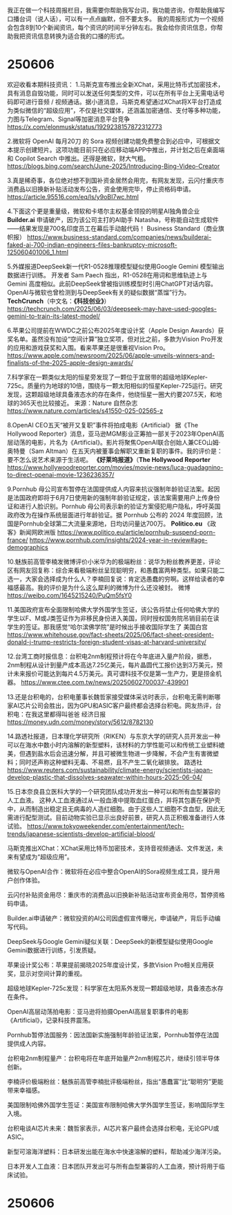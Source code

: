 我正在做一个科技周报栏目，我需要你帮助我写台词，我功能咨询，你帮助我编写口播台词（说人话），可以有一点点幽默，但不要太多。
我的周报形式为一个视频会包含8到10个新闻资讯，每个资讯的时间半分钟左右。我会给你资讯信息，你帮助我把资讯信息转换为适合我的口播的形式。
# 250606

欢迎收看本期科技资讯：
1.马斯克宣布推出全新XChat，采用比特币式加密技术，具有消息自毁功能，同时可以发送任何类型的文件，可以在所有平台上无需电话号码即可进行音频 / 视频通话。据小道消息，马斯克希望通过XChat将X平台打造成为类似微信的“超级应用”，不仅是社交媒体，还涵盖加密通信、支付等多种功能，力图与Telegram、Signal等加密消息平台竞争
https://x.com/elonmusk/status/1929238157872312773

2.微软将 OpenAI 每月20刀 的 Sora 视频创建功能免费整合到必应中，可根据文本提示创建短片。这项功能目前只在必应移动端APP中推出，并计划之后在桌面端和 Copilot Search 中推出。还得是微软，财大气粗。
https://blogs.bing.com/search/June-2025/Introducing-Bing-Video-Creator

3.真是稀奇事，各位绝对想不到国补资金居然会用完，有网友发现，云闪付重庆市消费品以旧换新补贴活动发布公告，资金使用完毕，停止资格码申请。
https://article.95516.com/eq/ls/y9oBI7wc.html

4.下面这个更是重量级，微软和卡塔尔主权基金领投的明星AI独角兽企业 **Builder.ai** 申请破产，因为该公司主打的AI助手 Natasha，号称能自动生成软件——结果发现是700名印度员工在幕后手动敲代码！
Business Standard（商业旗帜报）
https://www.business-standard.com/companies/news/builderai-faked-ai-700-indian-engineers-files-bankruptcy-microsoft-125060401006_1.html

5.外媒报道DeepSeek新一代R1-0528推理模型疑似使用Google Gemini 模型输出数据进行训练。
开发者 Sam Paech 指出，R1-0528在用词和思维轨迹上与Gemini 高度相似。此前DeepSeek曾被指训练模型时引用ChatGPT对话内容。OpenAI与微软也曾检测到与DeepSeek有关的疑似数据“蒸馏”行为。
**TechCrunch**（中文名：**《科技创业》**）
https://techcrunch.com/2025/06/03/deepseek-may-have-used-googles-gemini-to-train-its-latest-model/

6.苹果公司提前在WWDC之前公布2025年度设计奖（Apple Design Awards）获奖名单。虽然没有加设“空间计算”独立奖项，但对比之前，多款为Vision Pro开发的应用和游戏获奖和入围。看来苹果还是很重视Vision Pro。
https://www.apple.com/newsroom/2025/06/apple-unveils-winners-and-finalists-of-the-2025-apple-design-awards/

7.科学家在一颗类似太阳的恒星旁发现了一颗位于宜居带的超级地球Kepler-725c。质量约为地球的10倍，围绕与一颗太阳相似的恒星Kepler-725运行。研究发现，这颗超级地球具备液态水的存在条件，他绕恒星一圈大约要207.5天，和地球的365天也比较接近。
来源：Nature 自然杂志
https://www.nature.com/articles/s41550-025-02565-z

8.OpenAI CEO五天“被开又复职”事件将拍成电影《Artificial》
据《The Hollywood Reporter》消息，亚马逊MGM影业正筹拍一部关于2023年OpenAI高层动荡的电影，片名为《Artificial》。影片将聚焦OpenAI联合创始人兼CEO山姆·奥特曼（Sam Altman）在五天内被董事会解职又重新复职的事件。我的评价是：要不怎么说艺术来源于生活呢。
**《好莱坞报道》**（**The Hollywood Reporter**
https://www.hollywoodreporter.com/movies/movie-news/luca-guadagnino-to-direct-openai-movie-1236236357/

9.Pornhub 母公司宣布暂停在法国提供成人内容来抗议强制年龄验证法案。起因是法国政府即将于6月7日使用新的强制年龄验证规定，该法案需要用户上传身份证和进行人脸识别。Pornhub 母公司表示新的验证方案侵犯用户隐私，呼吁英国政府改为在操作系统层面进行年龄验证。据 Pornhub 公布的 2024 年度回顾，法国是Pornhub全球第二大流量来源地，日均访问量达700万。
**Politico.eu** 《政客》新闻网欧洲版
https://www.politico.eu/article/pornhub-suspend-porn-france/
https://www.pornhub.com/insights/2024-year-in-review#age-demographics

10.魅族前高管李楠发微博评价小米华为的极端粉丝：说华为粉丝教养更差，评论区有网友回复称：综合来看极端粉丝呈现聪明穷，和愚蠢富两种类型。如果只能二选一，大家会选择成为什么人？李楠回复说：肯定选愚蠢的穷啊。这样给读者的幸福感最高。我的评价是为什么这么犀利的微博为什么还没被封。
微博
https://weibo.com/1645215240/PuQm5fsY0

11.美国政府宣布全面限制哈佛大学外国学生签证，该公告将禁止任何哈佛大学的学生以F、M或J类签证作为非移民身份进入美国，同时授权国务院吊销目前在读学生的签证。那我感觉“哈尔滨佛学院”是时候出手接收国际学生了
美国白宫
https://www.whitehouse.gov/fact-sheets/2025/06/fact-sheet-president-donald-j-trump-restricts-foreign-student-visas-at-harvard-university/

12.台湾工商时报信息：台积电2nm制程预计将在今年底进入量产阶段，据悉，2nm制程从设计到量产成本高达7.25亿美元，每片晶圆代工报价达到3万美元，预计未来报价可能达到每片4.5万美元。真可谓科技不仅是第一生产力，更是捞金机器。
https://www.ctee.com.tw/news/20250602700037-439901

13.还是台积电的，台积电董事长魏哲家接受媒体采访时表示，台积电无需判断哪家AI芯片公司会胜出，因为GPU和ASIC客户最终都会选择台积电。网友热评，台积电：在我这里都得叫爸爸
经济日报
https://money.udn.com/money/story/5612/8782130

14.路透社报道，日本理化学研究所（RIKEN）与东京大学的研究人员开发出一种可以在海水中数小时内溶解的新型塑料，该材料的力学性能可以和传统工业塑料媲美，但遇到盐水后会迅速分解，并且可被微生物进一步降解，不会产生有害微塑料；同时还声称这种塑料无毒、不易燃，且不产生二氧化碳排放。
路透社
https://www.reuters.com/sustainability/climate-energy/scientists-japan-develop-plastic-that-dissolves-seawater-within-hours-2025-06-04/

15.日本奈良县立医科大学的一个研究团队成功开发出一种可以和所有血型兼容的人工血液。
这种人工血液通过从一般血液中提取血红蛋白，并将其包裹在保护壳中，从而制造出稳定且无病毒的人造红细胞。由于这些人工细胞不含血型，因此无需进行配型测试。目前动物实验已显示出良好前景，研究人员正积极准备进行人体试验。
https://www.tokyoweekender.com/entertainment/tech-trends/japanese-scientists-develop-artificial-blood/


马斯克推出XChat：XChat采用比特币加密技术，支持音视频通话、文件发送，未来有望成为“超级应用”。

微软与OpenAI合作：微软将在必应中整合OpenAI的Sora视频生成工具，提升用户创作体验。

云闪付补贴资金用尽：重庆市的消费品以旧换新补贴活动宣布资金用尽，暂停资格码申请。

Builder.ai申请破产：微软投资的AI公司因虚假宣传曝光，申请破产，背后手动编写代码。

DeepSeek与Google Gemini疑似关联：DeepSeek的新模型疑似使用Google Gemini数据进行训练，引发质疑。

苹果设计奖公布：苹果提前揭晓2025年度设计奖，多款Vision Pro相关应用获奖，显示对空间计算的重视。

超级地球Kepler-725c发现：科学家在太阳系外发现一颗超级地球，具备液态水存在条件。

OpenAI高层动荡拍电影：亚马逊将拍摄OpenAI高层复职事件的电影《Artificial》，记录科技界震荡。

Pornhub暂停法国服务：因法国新实施强制年龄验证法案，Pornhub暂停在法国提供成人内容。

台积电2nm制程量产：台积电将在年底开始量产2nm制程芯片，继续引领半导体创新。

李楠评价极端粉丝：魅族前高管李楠批评极端粉丝，指出“愚蠢富”比“聪明穷”更能带来幸福感。

美国限制哈佛外国学生签证：美国宣布限制哈佛大学外国学生签证，影响国际学生入境。

台积电谈AI芯片未来：魏哲家表示，AI芯片客户最终会选择台积电，无论GPU或ASIC。

新型可溶海洋塑料：日本研发出能在海水中快速溶解的塑料，帮助减少海洋污染。

日本开发人工血液：日本团队开发出可与所有血型兼容的人工血液，预计将用于临床试验。

# 250606